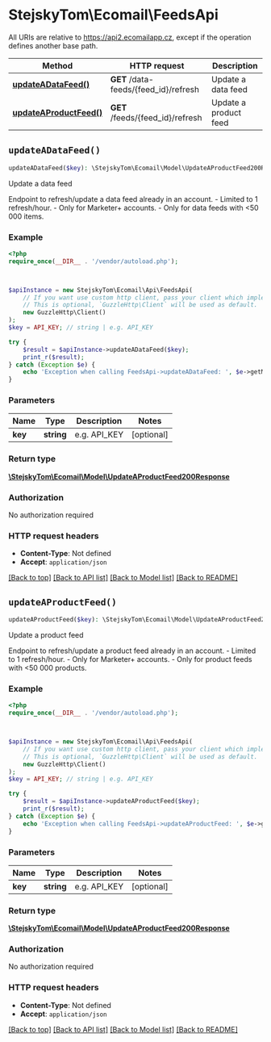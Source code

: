 # StejskyTom\Ecomail\FeedsApi

All URIs are relative to https://api2.ecomailapp.cz, except if the operation defines another base path.

| Method | HTTP request | Description |
| ------------- | ------------- | ------------- |
| [**updateADataFeed()**](FeedsApi.md#updateADataFeed) | **GET** /data-feeds/{feed_id}/refresh | Update a data feed |
| [**updateAProductFeed()**](FeedsApi.md#updateAProductFeed) | **GET** /feeds/{feed_id}/refresh | Update a product feed |


## `updateADataFeed()`

```php
updateADataFeed($key): \StejskyTom\Ecomail\Model\UpdateAProductFeed200Response
```

Update a data feed

Endpoint to refresh/update a data feed already in an account.  - Limited to 1 refresh/hour.  - Only for Marketer+ accounts.  - Only for data feeds with <50 000 items.

### Example

```php
<?php
require_once(__DIR__ . '/vendor/autoload.php');



$apiInstance = new StejskyTom\Ecomail\Api\FeedsApi(
    // If you want use custom http client, pass your client which implements `GuzzleHttp\ClientInterface`.
    // This is optional, `GuzzleHttp\Client` will be used as default.
    new GuzzleHttp\Client()
);
$key = API_KEY; // string | e.g. API_KEY

try {
    $result = $apiInstance->updateADataFeed($key);
    print_r($result);
} catch (Exception $e) {
    echo 'Exception when calling FeedsApi->updateADataFeed: ', $e->getMessage(), PHP_EOL;
}
```

### Parameters

| Name | Type | Description  | Notes |
| ------------- | ------------- | ------------- | ------------- |
| **key** | **string**| e.g. API_KEY | [optional] |

### Return type

[**\StejskyTom\Ecomail\Model\UpdateAProductFeed200Response**](../Model/UpdateAProductFeed200Response.md)

### Authorization

No authorization required

### HTTP request headers

- **Content-Type**: Not defined
- **Accept**: `application/json`

[[Back to top]](#) [[Back to API list]](../../README.md#endpoints)
[[Back to Model list]](../../README.md#models)
[[Back to README]](../../README.md)

## `updateAProductFeed()`

```php
updateAProductFeed($key): \StejskyTom\Ecomail\Model\UpdateAProductFeed200Response
```

Update a product feed

Endpoint to refresh/update a product feed already in an account.  - Limited to 1 refresh/hour.  - Only for Marketer+ accounts.  - Only for product feeds with <50 000 products.

### Example

```php
<?php
require_once(__DIR__ . '/vendor/autoload.php');



$apiInstance = new StejskyTom\Ecomail\Api\FeedsApi(
    // If you want use custom http client, pass your client which implements `GuzzleHttp\ClientInterface`.
    // This is optional, `GuzzleHttp\Client` will be used as default.
    new GuzzleHttp\Client()
);
$key = API_KEY; // string | e.g. API_KEY

try {
    $result = $apiInstance->updateAProductFeed($key);
    print_r($result);
} catch (Exception $e) {
    echo 'Exception when calling FeedsApi->updateAProductFeed: ', $e->getMessage(), PHP_EOL;
}
```

### Parameters

| Name | Type | Description  | Notes |
| ------------- | ------------- | ------------- | ------------- |
| **key** | **string**| e.g. API_KEY | [optional] |

### Return type

[**\StejskyTom\Ecomail\Model\UpdateAProductFeed200Response**](../Model/UpdateAProductFeed200Response.md)

### Authorization

No authorization required

### HTTP request headers

- **Content-Type**: Not defined
- **Accept**: `application/json`

[[Back to top]](#) [[Back to API list]](../../README.md#endpoints)
[[Back to Model list]](../../README.md#models)
[[Back to README]](../../README.md)
